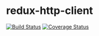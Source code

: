 # redux-http-client

[![Build Status](https://travis-ci.org/extendi/redux-http-client.svg?branch=master)](https://travis-ci.org/extendi/redux-http-client)
[![Coverage Status](https://coveralls.io/repos/github/extendi/redux-http-client/badge.svg?branch=master)](https://coveralls.io/github/extendi/redux-http-client?branch=master)
